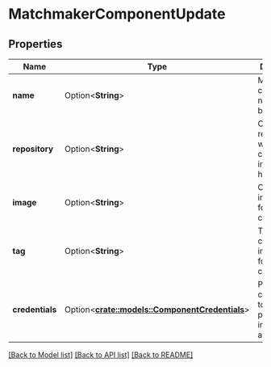 # MatchmakerComponentUpdate

## Properties

Name | Type | Description | Notes
------------ | ------------- | ------------- | -------------
**name** | Option<**String**> | Matchmaker component name. Must be unique. | [optional]
**repository** | Option<**String**> | Container repository where the component's image is hosted. | [optional]
**image** | Option<**String**> | Container image to use for this component. | [optional]
**tag** | Option<**String**> | Tag of the container image to use for this component. | [optional]
**credentials** | Option<[**crate::models::ComponentCredentials**](ComponentCredentials.md)> | Private repo credentials to use for pulling the image, if applicable. | [optional]

[[Back to Model list]](../README.md#documentation-for-models) [[Back to API list]](../README.md#documentation-for-api-endpoints) [[Back to README]](../README.md)


